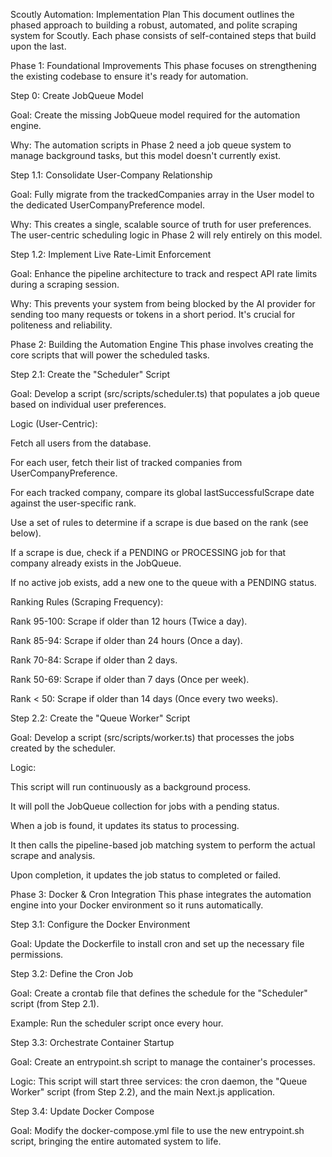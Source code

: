 Scoutly Automation: Implementation Plan
This document outlines the phased approach to building a robust, automated, and polite scraping system for Scoutly. Each phase consists of self-contained steps that build upon the last.

Phase 1: Foundational Improvements
This phase focuses on strengthening the existing codebase to ensure it's ready for automation.

Step 0: Create JobQueue Model

Goal: Create the missing JobQueue model required for the automation engine.

Why: The automation scripts in Phase 2 need a job queue system to manage background tasks, but this model doesn't currently exist.

Step 1.1: Consolidate User-Company Relationship

Goal: Fully migrate from the trackedCompanies array in the User model to the dedicated UserCompanyPreference model.

Why: This creates a single, scalable source of truth for user preferences. The user-centric scheduling logic in Phase 2 will rely entirely on this model.

Step 1.2: Implement Live Rate-Limit Enforcement

Goal: Enhance the pipeline architecture to track and respect API rate limits during a scraping session.

Why: This prevents your system from being blocked by the AI provider for sending too many requests or tokens in a short period. It's crucial for politeness and reliability.

Phase 2: Building the Automation Engine
This phase involves creating the core scripts that will power the scheduled tasks.

Step 2.1: Create the "Scheduler" Script

Goal: Develop a script (src/scripts/scheduler.ts) that populates a job queue based on individual user preferences.

Logic (User-Centric):

Fetch all users from the database.

For each user, fetch their list of tracked companies from UserCompanyPreference.

For each tracked company, compare its global lastSuccessfulScrape date against the user-specific rank.

Use a set of rules to determine if a scrape is due based on the rank (see below).

If a scrape is due, check if a PENDING or PROCESSING job for that company already exists in the JobQueue.

If no active job exists, add a new one to the queue with a PENDING status.

Ranking Rules (Scraping Frequency):

Rank 95-100: Scrape if older than 12 hours (Twice a day).

Rank 85-94: Scrape if older than 24 hours (Once a day).

Rank 70-84: Scrape if older than 2 days.

Rank 50-69: Scrape if older than 7 days (Once per week).

Rank < 50: Scrape if older than 14 days (Once every two weeks).

Step 2.2: Create the "Queue Worker" Script

Goal: Develop a script (src/scripts/worker.ts) that processes the jobs created by the scheduler.

Logic:

This script will run continuously as a background process.

It will poll the JobQueue collection for jobs with a pending status.

When a job is found, it updates its status to processing.

It then calls the pipeline-based job matching system to perform the actual scrape and analysis.

Upon completion, it updates the job status to completed or failed.

Phase 3: Docker & Cron Integration
This phase integrates the automation engine into your Docker environment so it runs automatically.

Step 3.1: Configure the Docker Environment

Goal: Update the Dockerfile to install cron and set up the necessary file permissions.

Step 3.2: Define the Cron Job

Goal: Create a crontab file that defines the schedule for the "Scheduler" script (from Step 2.1).

Example: Run the scheduler script once every hour.

Step 3.3: Orchestrate Container Startup

Goal: Create an entrypoint.sh script to manage the container's processes.

Logic: This script will start three services: the cron daemon, the "Queue Worker" script (from Step 2.2), and the main Next.js application.

Step 3.4: Update Docker Compose

Goal: Modify the docker-compose.yml file to use the new entrypoint.sh script, bringing the entire automated system to life.
